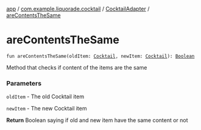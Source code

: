 [app](../../index.md) / [com.example.liquorade.cocktail](../index.md) / [CocktailAdapter](index.md) / [areContentsTheSame](./are-contents-the-same.md)

# areContentsTheSame

`fun areContentsTheSame(oldItem: `[`Cocktail`](../../com.example.liquorade.domain/-cocktail/index.md)`, newItem: `[`Cocktail`](../../com.example.liquorade.domain/-cocktail/index.md)`): `[`Boolean`](https://kotlinlang.org/api/latest/jvm/stdlib/kotlin/-boolean/index.html)

Method that checks if content of the items are the same

### Parameters

`oldItem` - The old Cocktail item

`newItem` - The new Cocktail item

**Return**
Boolean saying if old and new item have the same content or not

